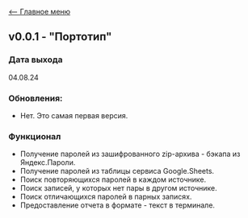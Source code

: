 [<-- Главное меню](https://gitflic.ru/project/glazarev/yandex-password-backup)

## v0.0.1 - "Портотип"

### Дата выхода
04.08.24

### Обновления:
- Нет. Это самая первая версия.

### Функционал
- Получение паролей из зашифрованного zip-архива - бэкапа из Яндекс.Пароли.
- Получение паролей из таблицы сервиса Google.Sheets.
- Поиск повторяющихся паролей в каждом источнике.
- Поиск записей, у которых нет пары в другом источнике.
- Поиск отличающихся паролей в парных записях.
- Предоставление отчета в формате - текст в терминале.

